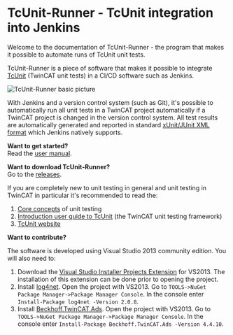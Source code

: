 # TcUnit-Runner - TcUnit integration into Jenkins
Welcome to the documentation of TcUnit-Runner - the program that makes it possible to automate runs of TcUnit unit
tests.

TcUnit-Runner is a piece of software that makes it possible to integrate [TcUnit](https://github.com/tcunit/TcUnit)
(TwinCAT unit tests) in a CI/CD software such as Jenkins.

![TcUnit-Runner basic picture](https://github.com/tcunit/TcUnit-Runner/blob/master/img/TcUnit-Runner_basic.jpg)

With Jenkins and a version control system (such as Git), it's possible to automatically run all unit tests in a TwinCAT
project automatically if a TwinCAT project is changed in the version control system. All test results are automatically
generated and reported in standard [xUnit/JUnit XML format](https://llg.cubic.org/docs/junit/) which Jenkins natively
supports.

**Want to get started?**  
Read the [user manual](https://tcunit.org/tcunit-runner-user-manual/).

**Want to download TcUnit-Runner?**  
Go to the [releases](https://github.com/tcunit/TcUnit-Runner/releases).

If you are completely new to unit testing in general and unit testing in TwinCAT in particular it's recommended
to read the:

1. [Core concepts](https://tcunit.org/unit-testing-concepts/) of unit testing
2. [Introduction user guide to TcUnit](https://tcunit.org/introduction-user-guide/) (the TwinCAT unit testing framework)
3. [TcUnit website](https://tcunit.org/)

**Want to contribute?**

The software is developed using Visual Studio 2013 community edition. You will also need to:
1. Download the [Visual Studio Installer Projects Extension](https://marketplace.visualstudio.com/items?itemName=UnniRavindranathan-MSFT.MicrosoftVisualStudio2013InstallerProjects)
for VS2013. The installation of this extension can be done prior to opening the project.
2. Install [log4net](https://logging.apache.org/log4net/). Open the project with VS2013. Go to `TOOLS->NuGet Package Manager->Package Manager Console`. In the console enter `Install-Package log4net -Version 2.0.8`.
3. Install [Beckhoff.TwinCAT.Ads](https://infosys.beckhoff.com/english.php?content=../content/1033/tc3_adsnetref/index.html&id=). Open the project with VS2013. Go to `TOOLS->NuGet Package Manager->Package Manager Console`. In the console enter `Install-Package Beckhoff.TwinCAT.Ads -Version 4.4.10`.